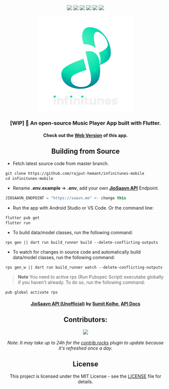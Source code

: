 <div align=center>

<!-- labels -->

![][views] ![][stars] ![][forks] ![][issues] ![][license] ![][repo-size]

<!-- logo/title -->

<picture>
  <source media="(prefers-color-scheme: dark, (max-width:300px))" srcset="./assets/images/logo1920.png">
  <source media="(prefers-color-scheme: light,(max-width:300px))" srcset="./assets/images/logo1500.png">
  <img src="./assets/images/logo1920.png" width="300px" alt="infinitunes-mobile">
</picture>

### [WIP] 🎵 An open-source Music Player App built with Flutter.

#### Check out the [Web Version][site] of this app.

## Building from Source

</div>

- Fetch latest source code from master branch.

```
git clone https://github.com/rajput-hemant/infinitunes-mobile
cd infinitunes-mobile
```

- Rename **.env.example** => **.env**, add your own [**JioSaavn API**][api] Endpoint.

```js
JIOSAAVN_ENDPOINT = "https://saavn.me" <- change this
```

- Run the app with Android Studio or VS Code. Or the command line:

```
flutter pub get
flutter run
```

- To build data/model classes, run the following command:

```
rps gen || dart run build_runner build --delete-conflicting-outputs
```

- To watch for changes in source code and automatically build data/model classes, run the following command:

```
rps gen_w || dart run build_runner watch --delete-conflicting-outputs
```

> **Note**
> You need to active rps (Run Pubspec Script) executabe globally if you haven't already.
> To do so, run the following command:

```
pub global activate rps
```

<div align=center>

#### [JioSaavn API (Unofficial)][api] by [Sumit Kolhe][cc], [API Docs][api-docs]

## Contributors:

[![][contributors]][contributors-graph]

_Note: It may take up to 24h for the [contrib.rocks][contrib-rocks] plugin to update because it's refreshed once a day._

## License

This project is licensed under the MIT License - see the [LICENSE](LICENSE) file for details.

</div>

<!----------------------------------{ Labels }--------------------------------->

[views]: https://komarev.com/ghpvc/?username=infinitunes-mobile&label=view%20counter&color=red&style=flat
[repo-size]: https://img.shields.io/github/repo-size/rajput-hemant/infinitunes-mobile
[issues]: https://img.shields.io/github/issues-raw/rajput-hemant/infinitunes-mobile
[license]: https://img.shields.io/github/license/rajput-hemant/infinitunes-mobile
[forks]: https://img.shields.io/github/forks/rajput-hemant/infinitunes-mobile?style=flat
[stars]: https://img.shields.io/github/stars/rajput-hemant/infinitunes-mobile
[contributors]: https://contrib.rocks/image?repo=rajput-hemant/infinitunes-mobile&max=500
[contributors-graph]: https://github.com/rajput-hemant/infinitunes-mobile/graphs/contributors
[contrib-rocks]: https://contrib.rocks/preview?repo=rajput-hemant%2Finfinitunes-mobile

<!-----------------------------------{ Links }---------------------------------->

[site]: https://infinitunes.vercel.app

<!------------------------------------{ api }----------------------------------->

[api]: https://github.com/sumitkolhe/jiosaavn-api
[api-docs]: https://docs.saavn.me
[cc]: https://github.com/sumitkolhe
